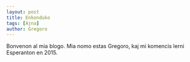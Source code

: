 ```yaml
---
layout: post
title: Enkonduko
tags: [Ajna]
author: Gregoro
---
```


Bonvenon al mia blogo.  Mia nomo estas Gregoro, kaj mi komencis lerni Esperanton en 2015.